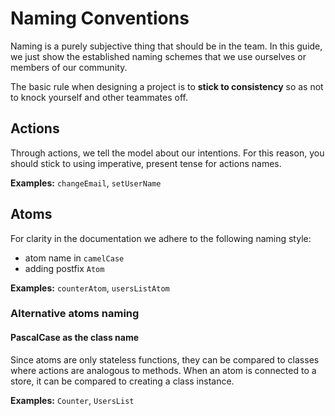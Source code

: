 # Naming Conventions

Naming is a purely subjective thing that should be in the team. In this guide, we just show the established naming schemes that we use ourselves or members of our community.

The basic rule when designing a project is to **stick to consistency** so as not to knock yourself and other teammates off.

## Actions

Through actions, we tell the model about our intentions. For this reason, you should stick to using imperative, present tense for actions names.

**Examples:** `changeEmail`, `setUserName`

## Atoms

For clarity in the documentation we adhere to the following naming style:
- atom name in `camelCase`
- adding postfix `Atom`

**Examples:** `counterAtom`, `usersListAtom`


### Alternative atoms naming

#### PascalCase as the class name

Since atoms are only stateless functions, they can be compared to classes where actions are analogous to methods. When an atom is connected to a store, it can be compared to creating a class instance.

**Examples:** `Counter`, `UsersList`
